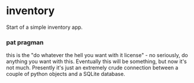 # inventory
Start of a simple inventory app.

### pat pragman

this is the "do whatever the hell you want with it license" - no seriously, do anything you want with this.  Eventually this will be something, but now it's not much.  Presently it's just an extremely crude connection between a couple of python objects and a SQLite database.
